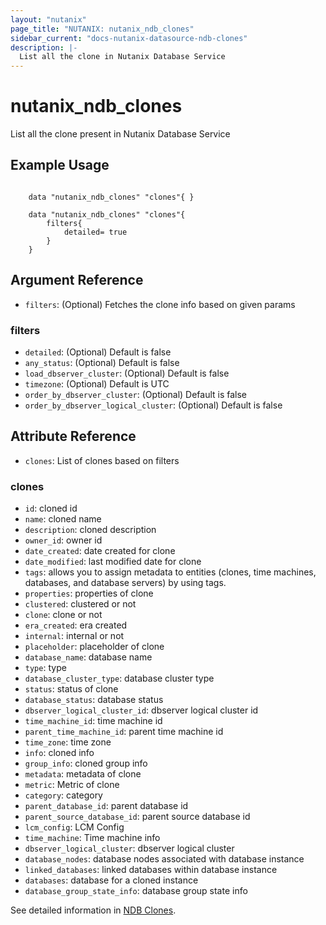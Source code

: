 ```yaml
---
layout: "nutanix"
page_title: "NUTANIX: nutanix_ndb_clones"
sidebar_current: "docs-nutanix-datasource-ndb-clones"
description: |-
  List all the clone in Nutanix Database Service
---
```


# nutanix_ndb_clones

List all the clone present in Nutanix Database Service

## Example Usage

```hcl

    data "nutanix_ndb_clones" "clones"{ }

    data "nutanix_ndb_clones" "clones"{
        filters{
            detailed= true
        }
    }

```

## Argument Reference

* `filters`: (Optional) Fetches the clone info based on given params

### filters

* `detailed`: (Optional) Default is false
* `any_status`: (Optional) Default is false
* `load_dbserver_cluster`: (Optional) Default is false
* `timezone`: (Optional) Default is UTC
* `order_by_dbserver_cluster`: (Optional) Default is false
* `order_by_dbserver_logical_cluster`: (Optional) Default is false


## Attribute Reference

* `clones`: List of clones based on filters

### clones

* `id`: cloned id 
* `name`: cloned name
* `description`: cloned description
* `owner_id`: owner id
* `date_created`: date created for clone
* `date_modified`: last modified date for clone
* `tags`: allows you to assign metadata to entities (clones, time machines, databases, and database servers) by using tags.
* `properties`: properties of clone
* `clustered`: clustered or not
* `clone`: clone or not
* `era_created`: era created
* `internal`: internal or not
* `placeholder`: placeholder of clone
* `database_name`: database name
* `type`: type 
* `database_cluster_type`: database cluster type
* `status`: status of clone
* `database_status`: database status 
* `dbserver_logical_cluster_id`: dbserver logical cluster id
* `time_machine_id`: time machine id
* `parent_time_machine_id`: parent time machine id
* `time_zone`: time zone
* `info`: cloned info 
* `group_info`: cloned group info
* `metadata`: metadata of clone
* `metric`: Metric of clone
* `category`: category 
* `parent_database_id`: parent database id
* `parent_source_database_id`: parent source database id
* `lcm_config`: LCM Config
* `time_machine`: Time machine info
* `dbserver_logical_cluster`: dbserver logical cluster 
* `database_nodes`: database nodes associated with database instance 
* `linked_databases`: linked databases within database instance
* `databases`: database for a cloned instance
* `database_group_state_info`: database group state info


See detailed information in [NDB Clones](https://www.nutanix.dev/api_references/ndb/#/fc568988b42e5-get-a-list-of-all-clones).